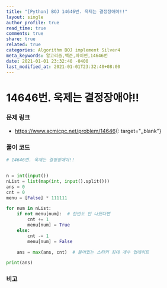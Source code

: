 ```yaml
---
title: "[Python] BOJ 14646번. 욱제는 결정장애야!!"
layout: single
author_profile: true
read_time: true
comments: true
share: true
related: true
categories: Algorithm BOJ implement Silver4
meta_keywords: 알고리즘,백준,파이썬,14646번
date: 2021-01-01 23:32:40 -0400
last_modified_at: 2021-01-01T23:32:40+08:00
---
```


# 14646번. 욱제는 결정장애야!!

### 문제 링크
- <https://www.acmicpc.net/problem/14646>{: target="\_blank"}

### 풀이 코드

```python
# 14646번. 욱제는 결정장애야!!


n = int(input())
nList = list(map(int, input().split()))
ans = 0
cnt = 0
menu = [False] * 111111

for num in nList:
    if not menu[num]:  # 한번도 안 나왔다면
        cnt += 1
        menu[num] = True
    else:
        cnt -= 1
        menu[num] = False

    ans = max(ans, cnt)  # 붙어있는 스티커 최대 개수 업데이트

print(ans)
```

### 비고